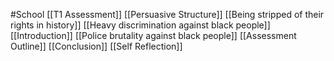 #School 
[[T1 Assessment]]
[[Persuasive Structure]]
[[Being stripped of their rights in history]]
[[Heavy discrimination against black people]]
[[Introduction]]
[[Police brutality against black people]]
[[Assessment Outline]]
[[Conclusion]]
[[Self Reflection]]